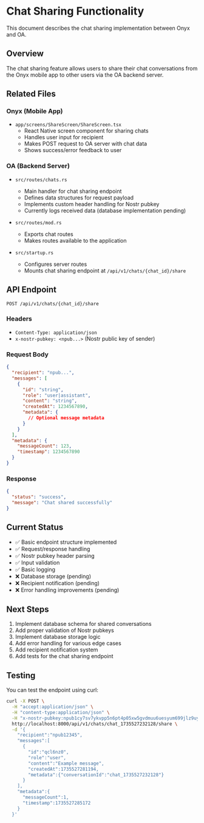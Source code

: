 # Chat Sharing Functionality

This document describes the chat sharing implementation between Onyx and OA.

## Overview

The chat sharing feature allows users to share their chat conversations from the Onyx mobile app to other users via the OA backend server.

## Related Files

### Onyx (Mobile App)
- `app/screens/ShareScreen/ShareScreen.tsx`
  - React Native screen component for sharing chats
  - Handles user input for recipient
  - Makes POST request to OA server with chat data
  - Shows success/error feedback to user

### OA (Backend Server)
- `src/routes/chats.rs`
  - Main handler for chat sharing endpoint
  - Defines data structures for request payload
  - Implements custom header handling for Nostr pubkey
  - Currently logs received data (database implementation pending)

- `src/routes/mod.rs`
  - Exports chat routes
  - Makes routes available to the application

- `src/startup.rs`
  - Configures server routes
  - Mounts chat sharing endpoint at `/api/v1/chats/{chat_id}/share`

## API Endpoint

```
POST /api/v1/chats/{chat_id}/share
```

### Headers
- `Content-Type: application/json`
- `x-nostr-pubkey: <npub...>` (Nostr public key of sender)

### Request Body
```json
{
  "recipient": "npub...",
  "messages": [
    {
      "id": "string",
      "role": "user|assistant",
      "content": "string",
      "createdAt": 1234567890,
      "metadata": {
        // Optional message metadata
      }
    }
  ],
  "metadata": {
    "messageCount": 123,
    "timestamp": 1234567890
  }
}
```

### Response
```json
{
  "status": "success",
  "message": "Chat shared successfully"
}
```

## Current Status

- ✅ Basic endpoint structure implemented
- ✅ Request/response handling
- ✅ Nostr pubkey header parsing
- ✅ Input validation
- ✅ Basic logging
- ❌ Database storage (pending)
- ❌ Recipient notification (pending)
- ❌ Error handling improvements (pending)

## Next Steps

1. Implement database schema for shared conversations
2. Add proper validation of Nostr pubkeys
3. Implement database storage logic
4. Add error handling for various edge cases
5. Add recipient notification system
6. Add tests for the chat sharing endpoint

## Testing

You can test the endpoint using curl:

```bash
curl -X POST \
  -H "accept:application/json" \
  -H "content-type:application/json" \
  -H "x-nostr-pubkey:npub1cy7sv7ykvpp5n6pt4p05xw5gvdmuu6uesyum699jlz9uygh5akzscesy7c" \
  http://localhost:8000/api/v1/chats/chat_1735527232128/share \
  -d '{
    "recipient":"npub12345",
    "messages":[
      {
        "id":"qcl6nz0",
        "role":"user",
        "content":"Example message",
        "createdAt":1735527281194,
        "metadata":{"conversationId":"chat_1735527232128"}
      }
    ],
    "metadata":{
      "messageCount":1,
      "timestamp":1735527285172
    }
  }'
```